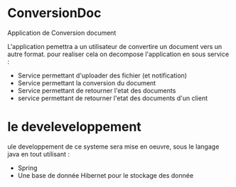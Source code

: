 # ConversionDoc
Application de Conversion document

L'application pemettra a un utilisateur de convertire un document vers un autre format.
pour realiser cela on decompose l'application en sous service :
- Service permettant d'uploader des fichier (et notification)
- Service permettant la conversion du document
- Service permettant de retourner l'etat des documents
- service permettant de retourner l'etat des documents d'un client

# le develeveloppement
ule developpement de ce systeme sera mise en oeuvre, sous le langage java en tout utilisant :
- Spring
- Une base de donnée Hibernet pour le stockage des donnée


